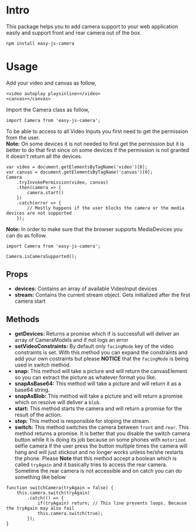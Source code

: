 # Intro
This package helps you to add camera support to your web application easily and support front and rear camera out of the box.

```
npm install easy-js-camera
```

# Usage
Add your video and canvas as follow,
```
<video autoplay playsinline></video>
<canvas></canvas>
```
Import the Camera class as follow,
```
import Camera from 'easy-js-camera';
```
To be able to access to all Video Inputs you first need to get the permission from the user. <br>
**Note:** On some devices it is not needed to first get the permission but it is better to do that first since on some devices if the permission is not granted it doesn't return all the devices.
```
var video = document.getElementsByTagName('video')[0];
var canvas = document.getElementsByTagName('canvas')[0];
Camera
    .tryInvokePermission(video, canvas)
    .then(camera => {
        camera.start()
    })
    .catch(error => {
        // Mostly happens if the user blocks the camera or the media devices are not supported
    });
```
**Note:** In order to make sure that the browser supports MediaDevices you can do as follow.
```
import Camera from 'easy-js-camera';

Camera.isCameraSupported();
```

## Props
* **devices:** Contains an array of available VideoInput devices
* **stream:** Contains the current stream object. Gets initialized after the first camera start

## Methods
* **getDevices:** Returns a promise which if is successfull will deliver an array of CameraModels and if not logs an error
* **setVideoConstraints:** By default only `facingMode` key of the video constraints is set. With this method you can expand the constraints and add your own costraints but please **NOTICE** that the `facingMode` is being used in switch method.
* **snap:** This method will take a picture and will return the canvasElement so you can extract the picture as whatever format you like.
* **snapAsBase64:** This method will take a picture and will return it as a base64 string.
* **snapAsBlob:** This method will take a picture and will return a promise which on resolve will deliver a `blob`.
* **start:** This method starts the camera and will return a promise for the result of the action.
* **stop:** This method is responsible for stoping the stream.
* **switch:** This method switches the camera between `front` and `rear`. This method returns a promise. It is better that you disable the switch camera button while it is doing its job because on some phones with `motorized` selfie camera if the user press the button multiple times the camera will hang and will just stickout and no longer works unless he/she restarts the phone. Please **Note** that this method accept a boolean which is called `tryAgain` and it basically tries to access the rear camera. Sometime the rear camera is not accessible and on catch you can do something like below
```
function switchCamera(tryAgain = false) {
    this.camera.switch(tryAgain)
        .catch(() => {
            if(tryAgain) return; // This line prevents loops. Because the tryAgain may also fail
            this.camera.switch(true);
        });
}
```